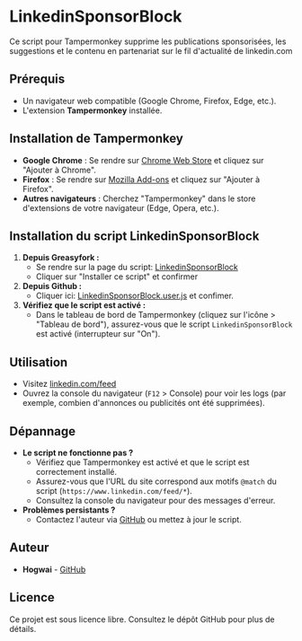 # LinkedinSponsorBlock

Ce script pour Tampermonkey supprime les publications sponsorisées, les suggestions et le contenu en partenariat sur le fil d'actualité de linkedin.com

## Prérequis
- Un navigateur web compatible (Google Chrome, Firefox, Edge, etc.).
- L'extension **Tampermonkey** installée.

## Installation de Tampermonkey
   - **Google Chrome** : Se rendre sur  [Chrome Web Store](https://chromewebstore.google.com/detail/tampermonkey/dhdgffkkebhmkfjojejmpbldmpobfkfo?pli=1) et cliquez sur "Ajouter à Chrome".
   - **Firefox** : Se rendre sur [Mozilla Add-ons](https://addons.mozilla.org/fr/firefox/addon/tampermonkey/) et cliquez sur "Ajouter à Firefox".
   - **Autres navigateurs** : Cherchez "Tampermonkey" dans le store d'extensions de votre navigateur (Edge, Opera, etc.).

## Installation du script LinkedinSponsorBlock
1. **Depuis Greasyfork :**
    - Se rendre sur la page du script: [LinkedinSponsorBlock](https://greasyfork.org/fr/scripts/546877-linkedinsponsorblock) 
    - Cliquer sur "Installer ce script" et confirmer
2. **Depuis Github :**
   - Cliquer ici: [LinkedinSponsorBlock.user.js](https://github.com/Hogwai/PureTechBlock/raw/refs/heads/main/LinkedinSponsorBlock.user.js) et confimer.
3. **Vérifiez que le script est activé :**
   - Dans le tableau de bord de Tampermonkey (cliquez sur l'icône > "Tableau de bord"), assurez-vous que le script `LinkedinSponsorBlock` est activé (interrupteur sur "On").

## Utilisation
- Visitez [linkedin.com/feed](https://www.linkedin.com/feed/)
- Ouvrez la console du navigateur (`F12` > Console) pour voir les logs (par exemple, combien d'annonces ou publicités ont été supprimées).

## Dépannage
- **Le script ne fonctionne pas ?**
  - Vérifiez que Tampermonkey est activé et que le script est correctement installé.
  - Assurez-vous que l'URL du site correspond aux motifs `@match` du script (`https://www.linkedin.com/feed/*`).
  - Consultez la console du navigateur pour des messages d'erreur.
- **Problèmes persistants ?**
  - Contactez l'auteur via [GitHub](https://github.com/Hogwai/LinkedinSponsorBlock/) ou mettez à jour le script.

## Auteur
- **Hogwai** - [GitHub](https://github.com/Hogwai)

## Licence
Ce projet est sous licence libre. Consultez le dépôt GitHub pour plus de détails.